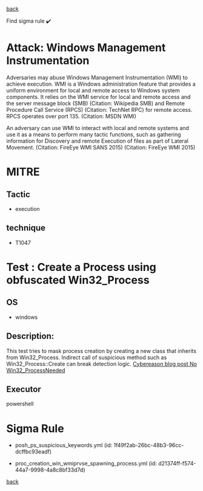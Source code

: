 
[back](../index.md)

Find sigma rule :heavy_check_mark: 

# Attack: Windows Management Instrumentation 

Adversaries may abuse Windows Management Instrumentation (WMI) to achieve execution. WMI is a Windows administration feature that provides a uniform environment for local and remote access to Windows system components. It relies on the WMI service for local and remote access and the server message block (SMB) (Citation: Wikipedia SMB) and Remote Procedure Call Service (RPCS) (Citation: TechNet RPC) for remote access. RPCS operates over port 135. (Citation: MSDN WMI)

An adversary can use WMI to interact with local and remote systems and use it as a means to perform many tactic functions, such as gathering information for Discovery and remote Execution of files as part of Lateral Movement. (Citation: FireEye WMI SANS 2015) (Citation: FireEye WMI 2015)

# MITRE
## Tactic
  - execution


## technique
  - T1047


# Test : Create a Process using obfuscated Win32_Process
## OS
  - windows


## Description:
This test tries to mask process creation by creating a new class that inherits from Win32_Process. Indirect call of suspicious method such as Win32_Process::Create can break detection logic.
[Cybereason blog post No Win32_ProcessNeeded](https://www.cybereason.com/blog/wmi-lateral-movement-win32)


## Executor
powershell

# Sigma Rule
 - posh_ps_suspicious_keywords.yml (id: 1f49f2ab-26bc-48b3-96cc-dcffbc93eadf)

 - proc_creation_win_wmiprvse_spawning_process.yml (id: d21374ff-f574-44a7-9998-4a8c8bf33d7d)



[back](../index.md)

